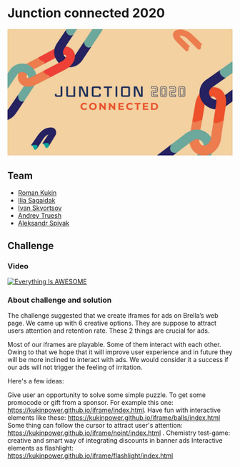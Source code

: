 # Junction connected 2020

<img src="imgs/junction.jpg"/>

## Team
* [Roman Kukin](https://github.com/kukinpower)
* [Ilia Sagaidak](https://github.com/blueflyingpanda)
* [Ivan Skvortsov](https://github.com/janusz1995)
* [Andrey Truesh](https://github.com/AndreyTruesh)
* [Aleksandr Spivak](https://github.com/sudo-spivak)

## Challenge

### Video
[![Everything Is AWESOME](https://img.youtube.com/vi/zj3Ll3WSmMY/0.jpg)](https://youtu.be/zj3Ll3WSmMY)

### About challenge and solution
The challenge suggested that we create iframes for ads on Brella’s web page. We came up with 6 creative options. They are suppose to attract users attention and retention rate. These 2 things are crucial for ads.

Most of our iframes are playable. Some of them interact with each other. Owing to that we hope that it will improve user experience and in future they will be more inclined to interact with ads. We would consider it a success if our ads will not trigger the feeling of irritation.

Here's a few ideas:

Give user an opportunity to solve some simple puzzle. To get some promocode or gift from a sponsor. For example this one: https://kukinpower.github.io/iframe/index.html.
Have fun with interactive elements like these: https://kukinpower.github.io/iframe/balls/index.html
Some thing can follow the cursor to attract user's attention: https://kukinpower.github.io/iframe/noint/index.html . Chemistry test-game: creative and smart way of integrating discounts in banner ads
Interactive elements as flashlight: https://kukinpower.github.io/iframe/flashlight/index.html